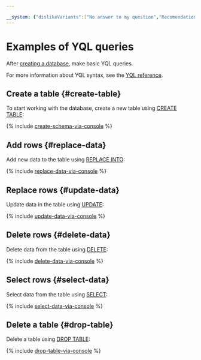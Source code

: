 ```yaml
---

__system: {"dislikeVariants":["No answer to my question","Recomendations didn't help","The content doesn't match title","Other"]}
---
```

# Examples of YQL queries

After [creating a database](create-db.md), make basic YQL queries.

For more information about YQL syntax, see the [YQL reference](../yql/reference/overview.md).

## Create a table {#create-table}

To start working with the database, create a new table using [CREATE TABLE](../yql/reference/syntax/create_table.md):

{% include [create-schema-via-console](../_includes/create-schema-via-console.md) %}

## Add rows {#replace-data}

Add new data to the table using [REPLACE INTO](../yql/reference/syntax/replace_into.md):

{% include [replace-data-via-console](../_includes/replace-data-via-console.md) %}

## Replace rows {#update-data}

Update data in the table using [UPDATE](../yql/reference/syntax/update.md):

{% include [update-data-via-console](../_includes/update-data-via-console.md) %}

## Delete rows {#delete-data}

Delete data from the table using [DELETE](../yql/reference/syntax/delete.md):

{% include [delete-data-via-console](../_includes/delete-data-via-console.md) %}

## Select rows {#select-data}

Select data from the table using [SELECT](../yql/reference/syntax/select.md):

{% include [select-data-via-console](../_includes/select-data-via-console.md) %}

## Delete a table {#drop-table}

Delete a table using [DROP TABLE](../yql/reference/syntax/drop_table.md):

{% include [drop-table-via-console](../_includes/drop-table-via-console.md) %}

